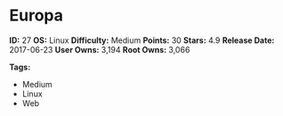 # Europa

**ID:** 27
**OS:** Linux
**Difficulty:** Medium
**Points:** 30
**Stars:** 4.9
**Release Date:** 2017-06-23
**User Owns:** 3,194
**Root Owns:** 3,066

**Tags:**
- Medium
- Linux
- Web

